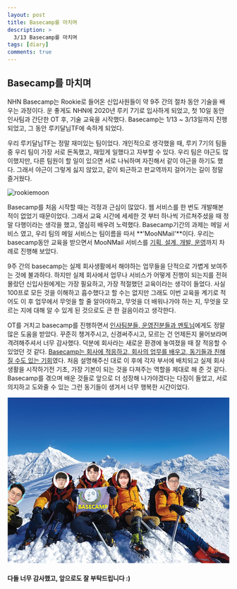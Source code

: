 ```yaml
---
layout: post
title: Basecamp를 마치며
description: >
  3/13 Basecamp를 마치며
tags: [diary]
comments: true
---
```


## Basecamp를 마치며

NHN Basecamp는 Rookie로 들어온 신입사원들이 약 9주 간의 절차 동안 기술을 배우는 과정이다. 운 좋게도 NHN에 2020년 루키 7기로 입사하게 되었고,  첫 10일 동안 인사팀과 간단한 OT 후, 기술 교육을 시작했다. Basecamp는 1/13 ~ 3/13일까지 진행되었고, 그 동안 루키달님TF에 속하게 되었다. 

우리 루키달님TF는 정말 재미있는 팀이었다. 개인적으로 생각했을 때, 루키 7기의 팀들 중 우리 팀이 가장 서로 돈독했고, 재밌게 일했다고 자부할 수 있다. 우리 팀은 야근도 많이했지만, 다른 팀원이 할 일이 있으면 서로 나눠하며 자진해서 같이 야근을 하기도 했다. 그래서 야근이 그렇게 싫지 않았고, 같이 퇴근하고 판교역까지 걸어가는 길이 정말 즐거웠다. 

![rookiemoon](../assets/img/post/rookiemoon.jpg)

Basecamp를 처음 시작할 때는 걱정과 근심이 많았다. 웹 서비스를 한 번도 개발해본 적이 없었기 때문이었다. 그래서 교육 시간에 세세한 것 부터 하나씩 가르쳐주셨을 때 정말 다행이라는 생각을 했고, 열심히 배우려 노력했다. Basecamp기간의 과제는 메일 서비스 였고, 우리 팀의 메일 서비스는 팀이름을 따서 **'MooNMail'**이다. 우리는 basecamp동안 교육을 받으면서 MooNMail 서비스를 <u>기획, 설계, 개발, 운영</u>까지 차례로 진행해 보았다. 

9주 간의 basecamp는 실제 회사생활에서 해야하는 업무들을 단적으로 가볍게 보여주는 것에 불과하다. 하지만 실제 회사에서 업무나 서비스가 어떻게 진행이 되는지를 전혀 몰랐던 신입사원에게는 가장 필요하고, 가장 적절했던 교육이라는 생각이 들었다. 사실 100프로 모든 것을 이해하고 흡수했다고 할 수는 없지만 그래도 이번 교육을 계기로 적어도 이 후  업무에서 무엇을 할 줄 알아야하고, 무엇을 더 배워나가야 하는 지, 무엇을 모르는 지에 대해 알 수 있게 된 것으로도 큰 한 걸음이라고 생각한다. 

OT를 거치고 basecamp를 진행하면서 <u>인사팀분들, 운영진분들과 멘토님</u>에게도 정말 많은 도움을 받았다. 꾸준히 챙겨주시고, 신경써주시고, 모르는 건 언제든지 물어보라며 격려해주셔서 너무 감사했다. 덕분에 회사라는 새로운 환경에 놓여졌을 때 잘 적응할 수 있었던 것 같다. <u>Basecamp는 회사에 적응하고, 회사의 업무를 배우고, 동기들과 친해질 수도 있는 기회</u>였다. 처음 설명해주신 대로 이 후에 각자 부서에 배치되고 실제 회사생활을 시작하기전 기초, 가장 기본이 되는 것을 다져주는 역할을 제대로 해 준 것 같다. Basecamp를 겪으며 배운 것들로 앞으로 더 성장해 나가야겠다는 다짐이 들었고, 서로 의지하고 도와줄 수 있는 그런 동기들이 생겨서 너무 행복한 시간이었다. 

![mountain](../assets/img/post/mountain.png)

#### 다들 너무 감사했고, 앞으로도 잘 부탁드립니다 :)

